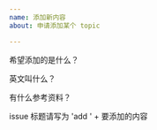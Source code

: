 ```yaml
---
name: 添加新内容
about: 申请添加某个 topic

---
```


希望添加的是什么？


英文叫什么？


有什么参考资料？


issue 标题请写为 'add ' + 要添加的内容
